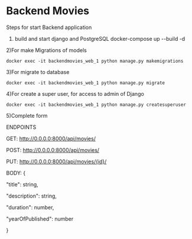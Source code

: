 # Backend Movies

Steps for start Backend application

1) build and start django and PostgreSQL
docker-compose up --build -d

2)For make Migrations of models

    docker exec -it backendmovies_web_1 python manage.py makemigrations

3)For migrate to database
     
    docker exec -it backendmovies_web_1 python manage.py migrate  


4)For create a super user, for access to admin of Django
 
    docker exec -it backendmovies_web_1 python manage.py createsuperuser

5)Complete form

ENDPOINTS

GET:
http://0.0.0.0:8000/api/movies/

POST:
http://0.0.0.0:8000/api/movies/

PUT:
http://0.0.0.0:8000/api/movies/{id}/


BODY:
{

"title": string,

"description": string,

"duration": number,

"yearOfPublished": number

}
